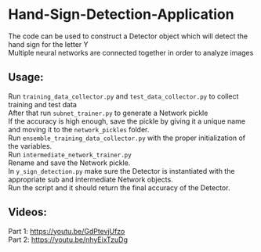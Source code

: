 # Hand-Sign-Detection-Application
The code can be used to construct a Detector object which will detect the hand sign for the letter Y <br>
Multiple neural networks are connected together in order to analyze images <br>
## Usage:
Run `training_data_collector.py` and `test_data_collector.py` to collect training and test data <br>
After that run `subnet_trainer.py` to generate a Network pickle <br>
If the accuracy is high enough, save the pickle by giving it a unique name and moving it to the `network_pickles` folder. <br>
Run `ensemble_training_data_collector.py` with the proper initialization of the variables. <br>
Run `intermediate_network_trainer.py` <br>
Rename and save the Network pickle. <br>
In `y_sign_detection.py` make sure the Detector is instantiated with the appropriate sub and intermediate Network objects. <br>
Run the script and it should return the final accuracy of the Detector. <br>
## Videos:
Part 1: https://youtu.be/GdPtevjUfzo <br>
Part 2: https://youtu.be/nhyEixTzuDg <br>
